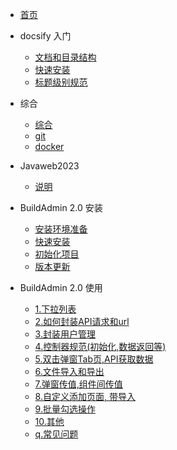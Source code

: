 <!-- docs/_sidebar.md -->

* [首页](/)

* docsify 入门
    * [文档和目录结构](guide/dir.md)
    * [快速安装](guide/install.md)
    * [标题级别规范](guide/title.md)

* 综合 
    * [综合](other/other.md)
    * [git](other/git.md)
    * [docker](other/docker.md)
* Javaweb2023
    * [说明](/Javaweb2023/README.md)

* BuildAdmin 2.0 安装
    * [安装环境准备](/buildadmin/prepare.md)
    * [快速安装](/buildadmin/install.md)
    * [初始化项目](/buildadmin/init.md)
    * [版本更新](/buildadmin/update.md)

* BuildAdmin 2.0 使用
    * [1.下拉列表](/bd2-use/select.md)
    * [2.如何封装API请求和url](/bd2-use/api.md)
    * [3.封装用户管理](/bd2-use/member.md)
    * [4.控制器规范(初始化,数据返回等)](/bd2-use/controller.md)
    * [5.双击弹窗Tab页,API获取数据](/bd2-use/scence/tab.md)
    * [6.文件导入和导出](/bd2-use/scence/file.md)
    * [7.弹窗传值,组件间传值](/bd2-use/scence/value.md)
    * [8.自定义添加页面, 带导入](/bd2-use/scence/add.md)
    * [9.批量勾选操作](/bd2-use/scence/batch_opt.md)
    * [10.其他](/bd2-use/other/other.md)
    * [q.常见问题](/bd2-use/question.md)

